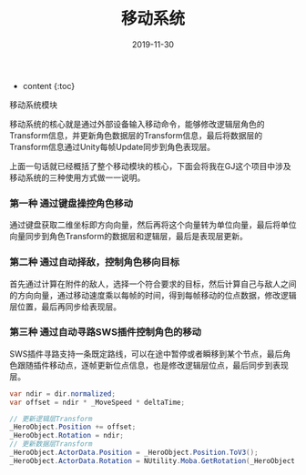 ﻿---
layout: post
title: "移动系统"
date: 2019-11-30
categories: Demo开发笔记
tags: 
excerpt: 
mathjax: true
---

* content
{:toc}

移动系统模块

移动系统的核心就是通过外部设备输入移动命令，能够修改逻辑层角色的Transform信息，并更新角色数据层的Transform信息，最后将数据层的Transform信息通过Unity每帧Update同步到角色表现层。

上面一句话就已经概括了整个移动模块的核心，下面会将我在GJ这个项目中涉及移动系统的三种使用方式做一一说明。

### 第一种 通过键盘操控角色移动
通过键盘获取二维坐标即方向向量，然后再将这个向量转为单位向量，最后将单位向量同步到角色Transform的数据层和逻辑层，最后是表现层更新。


### 第二种 通过自动择敌，控制角色移向目标
首先通过计算在附件的敌人，选择一个符合要求的目标，然后计算自己与敌人之间的方向向量，通过移动速度乘以每帧的时间，得到每帧移动的位点数据，修改逻辑层位置，最后再同步给表现层。

### 第三种 通过自动寻路SWS插件控制角色的移动
SWS插件寻路支持一条既定路线，可以在途中暂停或者瞬移到某个节点，最后角色跟随插件移动点，逐帧更新位点信息，也是修改逻辑层位点，最后同步到表现层。

```c#
var ndir = dir.normalized;
var offset = ndir * _MoveSpeed * deltaTime;

// 更新逻辑层Transform
_HeroObject.Position += offset;
_HeroObject.Rotation = ndir;
// 更新数据层Transform
_HeroObject.ActorData.Position = _HeroObject.Position.ToV3();
_HeroObject.ActorData.Rotation = NUtility.Moba.GetRotation(_HeroObject.Rotation.ToV3());
```























